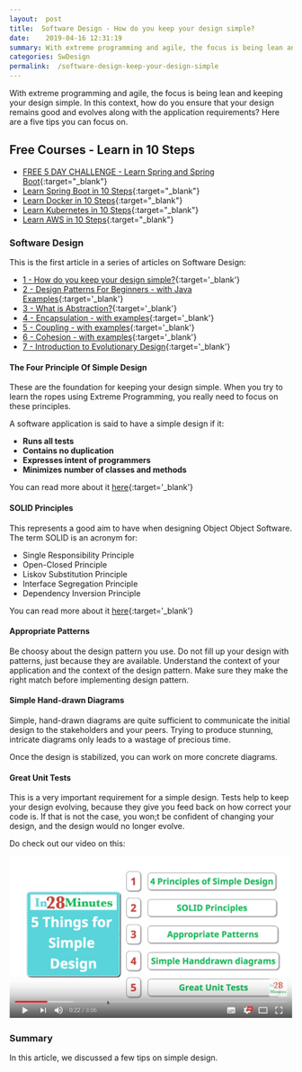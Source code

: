 ```yaml
---
layout:  post
title:  Software Design - How do you keep your design simple?
date:    2019-04-16 12:31:19
summary: With extreme programming and agile, the focus is being lean and keeping your design simple. In this context, how do you ensure that your design remains good and evolves along with the application requirements? Here are a five tips you can focus on.
categories: SwDesign
permalink:  /software-design-keep-your-design-simple
---
```


With extreme programming and agile, the focus is being lean and keeping your design simple. In this context, how do you ensure that your design remains good and evolves along with the application requirements? Here are a five tips you can focus on.

## Free Courses - Learn in 10 Steps

- [FREE 5 DAY CHALLENGE - Learn Spring and Spring Boot](https://rebrand.ly/SBT-Page-Top-LearningChallenge-SpringBoot){:target="_blank"}
- [Learn Spring Boot in 10 Steps](https://rebrand.ly/in28minutes-10steps-springboot){:target="_blank"}
- [Learn Docker in 10 Steps](https://rebrand.ly/in28minutes-10steps-docker){:target="_blank"}
- [Learn Kubernetes in 10 Steps](https://rebrand.ly/in28minutes-10steps-k8s){:target="_blank"}
- [Learn AWS in 10 Steps](https://rebrand.ly/in28minutes-10steps-aws-beanstalk){:target="_blank"}



### Software Design

This is the first article in a series of articles on Software Design:

- [1 - How do you keep your design simple?](/software-design-keep-your-design-simple){:target='_blank'}
- [2 - Design Patterns For Beginners - with Java Examples](/design-patterns-for-beginners-with-java-examples){:target='_blank'}
- [3 - What is Abstraction?](/software-design-what-is-abstraction){:target='_blank'}
- [4 - Encapsulation - with examples](/software-design-encapsulation-with-examples){:target='_blank'}
- [5 - Coupling - with examples](/software-design-coupling-with-examples){:target='_blank'}
- [6 - Cohesion - with examples](/software-design-cohesion-with-examples){:target='_blank'}
- [7 - Introduction to Evolutionary Design](/software-design-introduction-to-evolutionary-design){:target='_blank'}



#### The Four Principle Of Simple Design

These are the foundation for keeping your design simple. When you try to learn the ropes using Extreme Programming, you really need to focus on these principles. 

A software application is said to have a simple design if it:
* **Runs all tests**
* **Contains no duplication**
* **Expresses intent of programmers**
* **Minimizes number of classes and methods**

You can read more about it [here](/four-principles-of-simple-design){:target='_blank'}

#### SOLID Principles

This represents a good aim to have when designing Object Object Software. The term SOLID is an acronym for:

* Single Responsibility Principle
* Open-Closed Principle
* Liskov Substitution Principle
* Interface Segregation Principle
* Dependency Inversion Principle

You can read more about it [here](/software-design-solid-principles){:target='_blank'}

#### Appropriate Patterns

Be choosy about the design pattern you use. Do not fill up your design with patterns, just because they are available. Understand the context of your application and the context of the design pattern. Make sure they make the right match before implementing design pattern.

#### Simple Hand-drawn Diagrams

Simple, hand-drawn diagrams are quite sufficient to communicate the initial design to the stakeholders and your peers. Trying to produce stunning, intricate diagrams only leads to a wastage of precious time. 

Once the design is stabilized, you can work on more concrete diagrams.

#### Great Unit Tests

This is a very important requirement for a simple design. Tests help to keep your design evolving, because they give you feed back on how correct your code is. If that is not the case, you won;t be confident of changing your design, and  the design would no longer evolve.

Do check out our video on this:

[![image info](/images/Capture-016-01.png)](https://www.youtube.com/watch?v=pjDphh9OBVk)   

### Summary

In this article, we discussed a few tips on simple design.

